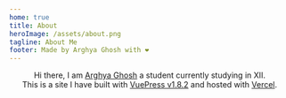 ```yaml
---
home: true
title: About
heroImage: /assets/about.png
tagline: About Me
footer: Made by Arghya Ghosh with ❤️
---
```


<div align="center">

Hi there, I am [Arghya Ghosh](https://uiuxarghya.github.io) a student currently studying in XII.
<br/>
This is a site I have built with [VuePress v1.8.2](https://vuepress.vuejs.org/) and hosted with [Vercel](https://vercel.com).

</div>
